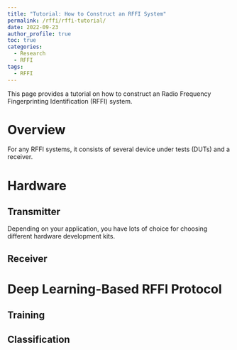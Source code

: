 ```yaml
---
title: "Tutorial: How to Construct an RFFI System"
permalink: /rffi/rffi-tutorial/
date: 2022-09-23
author_profile: true
toc: true
categories:
  - Research
  - RFFI
tags:
  - RFFI
---
```




This page provides a tutorial on how to construct an Radio Frequency Fingerprinting Identification (RFFI) system.

# Overview
For any RFFI systems, it consists of several device under tests (DUTs) and a receiver.

# Hardware
## Transmitter
Depending on your application, you have lots of choice for choosing different hardware development kits.

## Receiver

# Deep Learning-Based RFFI Protocol
## Training
## Classification